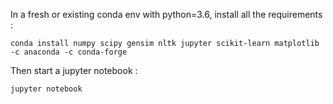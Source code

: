 In a fresh or existing conda env with python=3.6, install all the requirements :
```
conda install numpy scipy gensim nltk jupyter scikit-learn matplotlib -c anaconda -c conda-forge
```

Then start a jupyter notebook :
```
jupyter notebook
```
